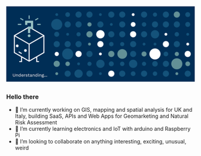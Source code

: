 # ![](./dmt.gif)
### Hello there 

- 🔭 I’m currently working on GIS, mapping and spatial analysis for UK and Italy, building SaaS, APIs and Web Apps for Geomarketing and Natural Risk Assessment 
- 🌱 I’m currently learning electronics and IoT with arduino and Raspberry Pi
- 👯 I’m looking to collaborate on anything interesting, exciting, unusual, weird

